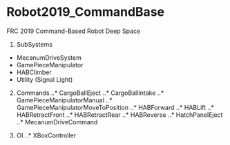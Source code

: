 # Robot2019_CommandBase
FRC 2019 Command-Based Robot Deep Space
1. SubSystems
  * MecanumDriveSystem
  * GamePieceManipulator
  * HABClimber
  * Utility (Signal Light)

2. Commands
..* CargoBallEject
..* CargoBallIntake
..* GamePieceManipulatorManual
..* GamePieceManipulatorMoveToPosition
..* HABForward
..* HABLift
..* HABRetractFront
..* HABRetractRear
..* HABReverse
..* HatchPanelEject
..* MecanumDriveCommand

3. OI
..* XBoxController
